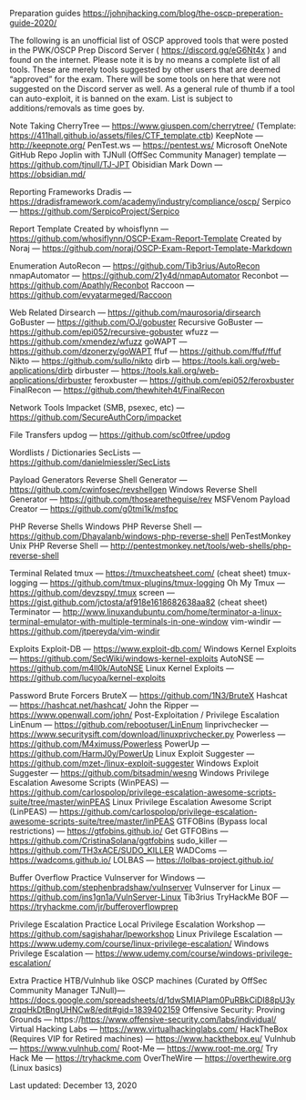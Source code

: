 Preparation guides
https://johnjhacking.com/blog/the-oscp-preperation-guide-2020/



The following is an unofficial list of OSCP approved tools that were posted in the PWK/OSCP Prep Discord Server ( https://discord.gg/eG6Nt4x ) and found on the internet.
Please note it is by no means a complete list of all tools. These are merely tools suggested by other users that are deemed “approved” for the exam.
There will be some tools on here that were not suggested on the Discord server as well.
As a general rule of thumb if a tool can auto-exploit, it is banned on the exam.
List is subject to additions/removals as time goes by.


Note Taking
CherryTree — https://www.giuspen.com/cherrytree/ (Template: https://411hall.github.io/assets/files/CTF_template.ctb)
KeepNote — http://keepnote.org/
PenTest.ws — https://pentest.ws/
Microsoft OneNote
GitHub Repo
Joplin with TJNull (OffSec Community Manager) template — https://github.com/tjnull/TJ-JPT
Obisidian Mark Down — https://obsidian.md/

Reporting Frameworks
Dradis — https://dradisframework.com/academy/industry/compliance/oscp/
Serpico — https://github.com/SerpicoProject/Serpico

Report Template
Created by whoisflynn — https://github.com/whosiflynn/OSCP-Exam-Report-Template
Created by Noraj — https://github.com/noraj/OSCP-Exam-Report-Template-Markdown

Enumeration
AutoRecon — https://github.com/Tib3rius/AutoRecon
nmapAutomator — https://github.com/21y4d/nmapAutomator
Reconbot — https://github.com/Apathly/Reconbot
Raccoon — https://github.com/evyatarmeged/Raccoon

Web Related
Dirsearch — https://github.com/maurosoria/dirsearch
GoBuster — https://github.com/OJ/gobuster
Recursive GoBuster — https://github.com/epi052/recursive-gobuster
wfuzz — https://github.com/xmendez/wfuzz
goWAPT — https://github.com/dzonerzy/goWAPT
ffuf — https://github.com/ffuf/ffuf
Nikto — https://github.com/sullo/nikto
dirb — https://tools.kali.org/web-applications/dirb
dirbuster — https://tools.kali.org/web-applications/dirbuster
feroxbuster — https://github.com/epi052/feroxbuster
FinalRecon — https://github.com/thewhiteh4t/FinalRecon

Network Tools
Impacket (SMB, psexec, etc) — https://github.com/SecureAuthCorp/impacket

File Transfers
updog — https://github.com/sc0tfree/updog

Wordlists / Dictionaries
SecLists — https://github.com/danielmiessler/SecLists

Payload Generators
Reverse Shell Generator — https://github.com/cwinfosec/revshellgen
Windows Reverse Shell Generator — https://github.com/thosearetheguise/rev
MSFVenom Payload Creator — https://github.com/g0tmi1k/msfpc

PHP Reverse Shells
Windows PHP Reverse Shell — https://github.com/Dhayalanb/windows-php-reverse-shell
PenTestMonkey Unix PHP Reverse Shell — http://pentestmonkey.net/tools/web-shells/php-reverse-shell

Terminal Related
tmux — https://tmuxcheatsheet.com/ (cheat sheet)
tmux-logging — https://github.com/tmux-plugins/tmux-logging
Oh My Tmux — https://github.com/devzspy/.tmux
screen — https://gist.github.com/jctosta/af918e1618682638aa82 (cheat sheet)
Terminator — http://www.linuxandubuntu.com/home/terminator-a-linux-terminal-emulator-with-multiple-terminals-in-one-window
vim-windir — https://github.com/jtpereyda/vim-windir

Exploits
Exploit-DB — https://www.exploit-db.com/
Windows Kernel Exploits — https://github.com/SecWiki/windows-kernel-exploits
AutoNSE — https://github.com/m4ll0k/AutoNSE
Linux Kernel Exploits — https://github.com/lucyoa/kernel-exploits

Password Brute Forcers
BruteX — https://github.com/1N3/BruteX
Hashcat — https://hashcat.net/hashcat/
John the Ripper — https://www.openwall.com/john/
Post-Exploitation / Privilege Escalation
LinEnum — https://github.com/rebootuser/LinEnum
linprivchecker —https://www.securitysift.com/download/linuxprivchecker.py
Powerless — https://github.com/M4ximuss/Powerless
PowerUp — https://github.com/HarmJ0y/PowerUp
Linux Exploit Suggester — https://github.com/mzet-/linux-exploit-suggester
Windows Exploit Suggester — https://github.com/bitsadmin/wesng
Windows Privilege Escalation Awesome Scripts (WinPEAS) — https://github.com/carlospolop/privilege-escalation-awesome-scripts-suite/tree/master/winPEAS
Linux Privilege Escalation Awesome Script (LinPEAS) — https://github.com/carlospolop/privilege-escalation-awesome-scripts-suite/tree/master/linPEAS
GTFOBins (Bypass local restrictions) — https://gtfobins.github.io/
Get GTFOBins — https://github.com/CristinaSolana/ggtfobins
sudo_killer — https://github.com/TH3xACE/SUDO_KILLER
WADComs — https://wadcoms.github.io/
LOLBAS — https://lolbas-project.github.io/

Buffer Overflow Practice
Vulnserver for Windows — https://github.com/stephenbradshaw/vulnserver
Vulnserver for Linux — https://github.com/ins1gn1a/VulnServer-Linux
Tib3rius TryHackMe BOF — https://tryhackme.com/jr/bufferoverflowprep

Privilege Escalation Practice
Local Privilege Escalation Workshop — https://github.com/sagishahar/lpeworkshop
Linux Privilege Escalation — https://www.udemy.com/course/linux-privilege-escalation/
Windows Privilege Escalation — https://www.udemy.com/course/windows-privilege-escalation/

Extra Practice
HTB/Vulnhub like OSCP machines (Curated by OffSec Community Manager TJNull)— https://docs.google.com/spreadsheets/d/1dwSMIAPIam0PuRBkCiDI88pU3yzrqqHkDtBngUHNCw8/edit#gid=1839402159
Offensive Security: Proving Grounds — https://https://www.offensive-security.com/labs/individual/
Virtual Hacking Labs — https://www.virtualhackinglabs.com/
HackTheBox (Requires VIP for Retired machines) — https://www.hackthebox.eu/
Vulnhub — https://www.vulnhub.com/
Root-Me — https://www.root-me.org/
Try Hack Me — https://tryhackme.com
OverTheWire — https://overthewire.org (Linux basics)

Last updated: December 13, 2020
